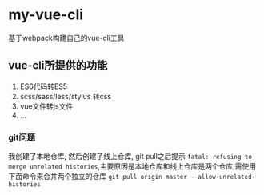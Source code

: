 # my-vue-cli
基于webpack构建自己的vue-cli工具

## vue-cli所提供的功能
  1. ES6代码转ES5
  2. scss/sass/less/stylus  转css
  3. vue文件转js文件
  4. ...










### git问题
  我创建了本地仓库, 然后创建了线上仓库, git pull之后提示 
  `fatal: refusing to merge unrelated histories`,主要原因是本地仓库和线上仓库是两个仓库,需使用下面命令来合并两个独立的仓库
`git pull origin master --allow-unrelated-histories` 